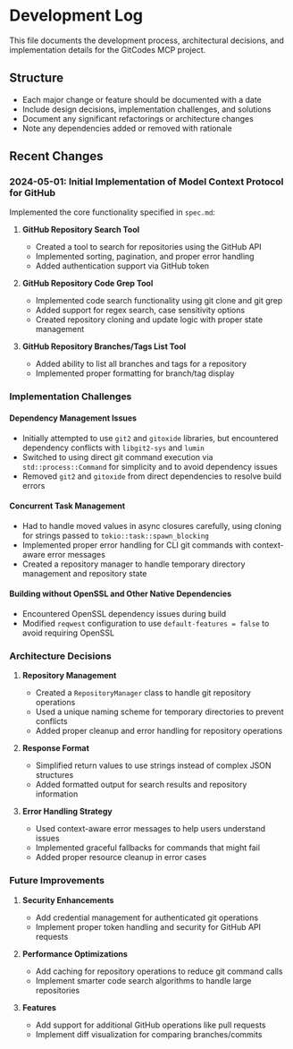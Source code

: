 # Development Log

This file documents the development process, architectural decisions, and implementation details for the GitCodes MCP project.

## Structure

- Each major change or feature should be documented with a date
- Include design decisions, implementation challenges, and solutions
- Document any significant refactorings or architecture changes
- Note any dependencies added or removed with rationale

## Recent Changes

### 2024-05-01: Initial Implementation of Model Context Protocol for GitHub

Implemented the core functionality specified in `spec.md`:

1. **GitHub Repository Search Tool**
   - Created a tool to search for repositories using the GitHub API
   - Implemented sorting, pagination, and proper error handling
   - Added authentication support via GitHub token

2. **GitHub Repository Code Grep Tool**
   - Implemented code search functionality using git clone and git grep
   - Added support for regex search, case sensitivity options
   - Created repository cloning and update logic with proper state management

3. **GitHub Repository Branches/Tags List Tool**
   - Added ability to list all branches and tags for a repository
   - Implemented proper formatting for branch/tag display

### Implementation Challenges

#### Dependency Management Issues

- Initially attempted to use `git2` and `gitoxide` libraries, but encountered dependency conflicts with `libgit2-sys` and `lumin` 
- Switched to using direct git command execution via `std::process::Command` for simplicity and to avoid dependency issues
- Removed `git2` and `gitoxide` from direct dependencies to resolve build errors

#### Concurrent Task Management

- Had to handle moved values in async closures carefully, using cloning for strings passed to `tokio::task::spawn_blocking`
- Implemented proper error handling for CLI git commands with context-aware error messages
- Created a repository manager to handle temporary directory management and repository state

#### Building without OpenSSL and Other Native Dependencies

- Encountered OpenSSL dependency issues during build
- Modified `reqwest` configuration to use `default-features = false` to avoid requiring OpenSSL

### Architecture Decisions 

1. **Repository Management**
   - Created a `RepositoryManager` class to handle git repository operations
   - Used a unique naming scheme for temporary directories to prevent conflicts
   - Added proper cleanup and error handling for repository operations

2. **Response Format**
   - Simplified return values to use strings instead of complex JSON structures
   - Added formatted output for search results and repository information

3. **Error Handling Strategy**
   - Used context-aware error messages to help users understand issues
   - Implemented graceful fallbacks for commands that might fail
   - Added proper resource cleanup in error cases

### Future Improvements

1. **Security Enhancements**
   - Add credential management for authenticated git operations
   - Implement proper token handling and security for GitHub API requests
   
2. **Performance Optimizations**
   - Add caching for repository operations to reduce git command calls
   - Implement smarter code search algorithms to handle large repositories

3. **Features**
   - Add support for additional GitHub operations like pull requests
   - Implement diff visualization for comparing branches/commits